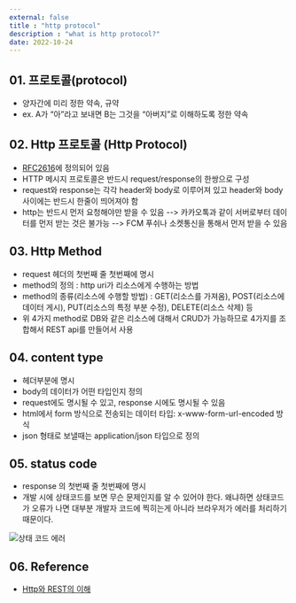 ```yaml
---
external: false
title : "http protocol"
description : "what is http protocol?"
date: 2022-10-24
---
```


## 01. 프로토콜(protocol)

- 양자간에 미리 정한 약속, 규약
- ex. A가 “아”라고 보내면 B는 그것을 “아버지”로 이해하도록 정한 약속

## 02. Http 프로토콜 (Http Protocol)

- [RFC2616](https://www.rfc-editor.org/rfc/rfc2616)에 정의되어 있음
- HTTP 메시지 프로토콜은 반드시 request/response의 한쌍으로 구성
- request와 response는 각각 header와 body로 이루어져 있고 header와 body 사이에는 반드시 한줄이 띄어져야 함
- http는 반드시 먼저 요청해야만 받을 수 있음 --> 카카오톡과 같이 서버로부터 데이터를 먼저 받는 것은 불가능 --> FCM 푸쉬나 소켓통신을 통해서 먼저 받을 수 있음

## 03. Http Method

- request 헤더의 첫번째 줄 첫번째에 명시
- method의 정의 : http uri가 리소스에게 수행하는 방법
- method의 종류(리소스에 수행할 방법) : GET(리소스를 가져옴), POST(리소스에 데이터 게시), PUT(리소스의 특정 부분 수정), DELETE(리소스 삭제) 등
- 위 4가지 method로 DB와 같은 리소스에 대해서 CRUD가 가능하므로 4가지를 조합해서 REST api를 만들어서 사용

## 04. content type

- 헤더부분에 명시
- body의 데이터가 어떤 타입인지 정의
- request에도 명시될 수 있고, response 시에도 명시될 수 있음
- html에서 form 방식으로 전송되는 데이터 타입: x-www-form-url-encoded 방식
- json 형태로 보낼때는 application/json 타입으로 정의

## 05. status code

- response 의 첫번째 줄 첫번째에 명시
- 개발 시에 상태코드를 보면 무슨 문제인지를 알 수 있어야 한다. 왜냐하면 상태코드가 오류가 나면 대부분 개발자 코드에 찍히는게 아니라 브라우저가 에러를 처리하기 때문이다.

![상태 코드 에러](https://github.com/WoojinJeonkr/WoojinJeonkr.github.io/blob/main/assets/images/post/4xx_error.png?raw=true)

## 06. Reference

- [Http와 REST의 이해](https://eastflag.co.kr/fullstack/http_protocol/)